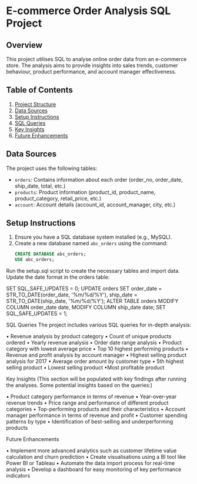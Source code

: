 # E-commerce Order Analysis SQL Project

## Overview

This project utilises SQL to analyse online order data from an e-commerce store. The analysis aims to provide insights into sales trends, customer behaviour, product performance, and account manager effectiveness.

## Table of Contents

1. [Project Structure](#project-structure)
2. [Data Sources](#data-sources)
3. [Setup Instructions](#setup-instructions)
4. [SQL Queries](#sql-queries)
5. [Key Insights](#key-insights)
6. [Future Enhancements](#future-enhancements)


## Data Sources

The project uses the following tables:

- `orders`: Contains information about each order (order_no, order_date, ship_date, total, etc.)
- `products`: Product information (product_id, product_name, product_category, retail_price, etc.)
- `account`: Account details (account_id, account_manager, city, etc.)

## Setup Instructions

1. Ensure you have a SQL database system installed (e.g., MySQL).
2. Create a new database named `abc_orders` using the command:
   ```sql
   CREATE DATABASE abc_orders;
   USE abc_orders;

Run the setup.sql script to create the necessary tables and import data.
Update the date format in the orders table:

SET SQL_SAFE_UPDATES = 0;
UPDATE orders
SET order_date = STR_TO_DATE(order_date, '%m/%d/%Y'),
ship_date = STR_TO_DATE(ship_date, '%m/%d/%Y');
ALTER TABLE orders
MODIFY COLUMN order_date date, 
MODIFY COLUMN ship_date date;
SET SQL_SAFE_UPDATES = 1;


SQL Queries
The project includes various SQL queries for in-depth analysis:

• Revenue analysis by product category
• Count of unique products ordered
• Yearly revenue analysis
• Order date range analysis
• Product category with lowest average price
• Top 10 highest performing products
• Revenue and profit analysis by account manager
• Highest selling product analysis for 2017
• Average order amount by customer type
• 5th highest selling product
• Lowest selling product
•Most profitable product

Key Insights
(This section will be populated with key findings after running the analyses. Some potential insights based on the queries:)

• Product category performance in terms of revenue
• Year-over-year revenue trends
• Price range and performance of different product categories
• Top-performing products and their characteristics
• Account manager performance in terms of revenue and profit
• Customer spending patterns by type
• Identification of best-selling and underperforming products

Future Enhancements

• Implement more advanced analytics such as customer lifetime value calculation and churn prediction
• Create visualisations using a BI tool like Power BI or Tableau
• Automate the data import process for real-time analysis
• Develop a dashboard for easy monitoring of key performance indicators
